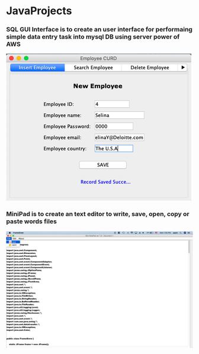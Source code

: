# JavaProjects


### SQL GUI Interface is to create an user interface for performaing simple data entry task into mysql DB using server power of AWS

![alt text](/SQL_GUI_INTERFACE/src/img/Insert_action.png)


### MiniPad is to create an text editor to write, save, open, copy or paste words files

![alt text](/MiniPad/src/img/savefile.png)
